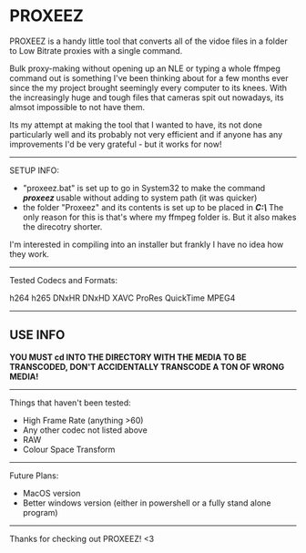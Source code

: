 # PROXEEZ

PROXEEZ is a handy little tool that converts all of the vidoe files in a folder to Low Bitrate proxies with a single command.

Bulk proxy-making without opening up an NLE or typing a whole ffmpeg command out is something I've been thinking about for a few months ever since the my project brought seemingly every computer to its knees. With the increasingly huge and tough files that cameras spit out nowadays, its almsot impossible to not have them.

Its my attempt at making the tool that I wanted to have, its not done particularly well and its probably not very efficient and if anyone has any improvements I'd be very grateful - but it works for now!

----
SETUP INFO: 
- "proxeez.bat" is set up to go in System32 to make the command <b><em> proxeez </em></b> usable without adding to system path (it was quicker)
- the folder "Proxeez" and its contents is set up to be placed in <b><em>C:\ </em></b> The only reason for this is that's where my ffmpeg folder is. But it also makes the direcotry shorter.

I'm interested in compiling into an installer but frankly I have no idea how they work.

--------------
Tested Codecs and Formats:

h264 h265 DNxHR DNxHD XAVC ProRes QuickTime MPEG4
  
--------------
USE INFO
---
<b>YOU MUST cd INTO THE DIRECTORY WITH THE MEDIA TO BE TRANSCODED, DON'T ACCIDENTALLY TRANSCODE A TON OF WRONG MEDIA!</b>

------
Things that haven't been tested:
- High Frame Rate (anything >60)
- Any other codec not listed above
- RAW
- Colour Space Transform

------------
Future Plans:
- MacOS version
- Better windows version (either in powershell or a fully stand alone program)

------
Thanks for checking out PROXEEZ! <3
